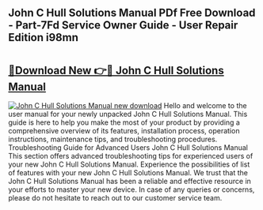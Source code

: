## John C Hull Solutions Manual PDf Free Download - Part-7Fd Service Owner Guide - User Repair Edition i98mn

# <h2><a href="http://cf15906.oget.top/?id=John+C+Hull+Solutions+Manual">🔗Download New 👉🔴 John C Hull Solutions Manual</a></h2>

[![John C Hull Solutions Manual new download](https://i.imgur.com/5g1atiW.png)](http://cf15906.oget.top/?id=John+C+Hull+Solutions+Manual)
Hello and welcome to the user manual for your newly unpacked John C Hull Solutions Manual. This guide is here to help you make the most of your product by providing a comprehensive overview of its features, installation process, operation instructions, maintenance tips, and troubleshooting procedures. Troubleshooting Guide for Advanced Users John C Hull Solutions Manual This section offers advanced troubleshooting tips for experienced users of your new John C Hull Solutions Manual. Experience the possibilities of list of features with your new John C Hull Solutions Manual. We trust that the John C Hull Solutions Manual has been a reliable and effective resource in your efforts to master your new device. In case of any queries or concerns, please do not hesitate to reach out to our customer service team.
